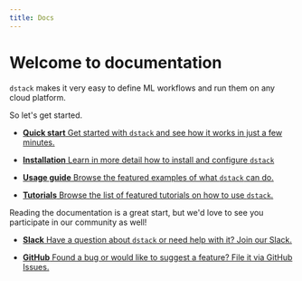 ```yaml
---
title: Docs
---
```


# Welcome to documentation

`dstack` makes it very easy to define ML workflows and run them on any cloud platform.

So let's get started.

<div class="grid cards" markdown>

- [**Quick start**
   Get started with `dstack` and see how it works in just a few minutes.](quick-start.md)

- [**Installation**
   Learn in more detail how to install and configure `dstack`](installation/index.md)

- [**Usage guide**
   Browse the featured examples of what `dstack` can do.](usage/hello-world.md)

- [**Tutorials**
   Browse the list of featured tutorials on how to use `dstack`.](../tutorials/dolly.md)

</div>

Reading the documentation is a great start, but we'd love to see you participate in our community as well!

<div class="grid cards" markdown>

- [**Slack**
   Have a question about `dstack` or need help with it? Join our Slack.](https://join.slack.com/t/dstackai/shared_invite/zt-xdnsytie-D4qU9BvJP8vkbkHXdi6clQ)

- [**GitHub**
   Found a bug or would like to suggest a feature? File it via GitHub Issues.](https://github.com/dstackai/dstack/issues/new/choose)

</div>